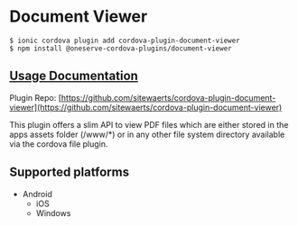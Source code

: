 # Document Viewer

```text
$ ionic cordova plugin add cordova-plugin-document-viewer
$ npm install @oneserve-cordova-plugins/document-viewer
```

## [Usage Documentation](https://oneserve.gitbook.io/oneserve-cordova-plugins/plugins/document-viewer/)

Plugin Repo: [https://github.com/sitewaerts/cordova-plugin-document-viewer](https://github.com/sitewaerts/cordova-plugin-document-viewer)

This plugin offers a slim API to view PDF files which are either stored in the apps assets folder \(/www/\*\) or in any other file system directory available via the cordova file plugin.

## Supported platforms

* Android
  * iOS
  * Windows


